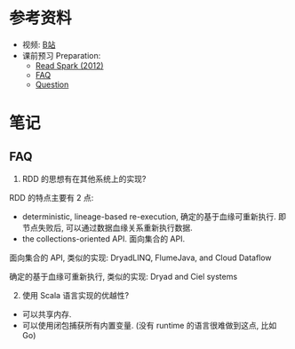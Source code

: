 # 参考资料
+ 视频: [B站](https://www.bilibili.com/video/BV1R7411t71W?p=15)
+ 课前预习 Preparation:
  + [Read Spark (2012)](https://pdos.csail.mit.edu/6.824/papers/zaharia-spark.pdf)
  + [FAQ](https://pdos.csail.mit.edu/6.824/papers/spark-faq.txt)
  + [Question](https://pdos.csail.mit.edu/6.824/questions.html?q=q-spark&lec=16)

# 笔记

## FAQ

1. RDD 的思想有在其他系统上的实现?

RDD 的特点主要有 2 点:
+ deterministic, lineage-based re-execution, 确定的基于血缘可重新执行. 即节点失败后, 可以通过数据血缘关系重新执行数据.
+ the collections-oriented  API. 面向集合的  API.

面向集合的 API, 类似的实现: DryadLINQ, FlumeJava, and Cloud Dataflow

确定的基于血缘可重新执行, 类似的实现: Dryad and Ciel systems

2. 使用 Scala 语言实现的优越性?
+ 可以共享内存.
+ 可以使用闭包捕获所有内置变量. (没有 runtime 的语言很难做到这点, 比如 Go)
